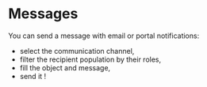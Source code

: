 # Messages

You can send a message with email or portal notifications:
 - select the communication channel,
 - filter the recipient population by their roles,
 - fill the object and message,
 - send it !
